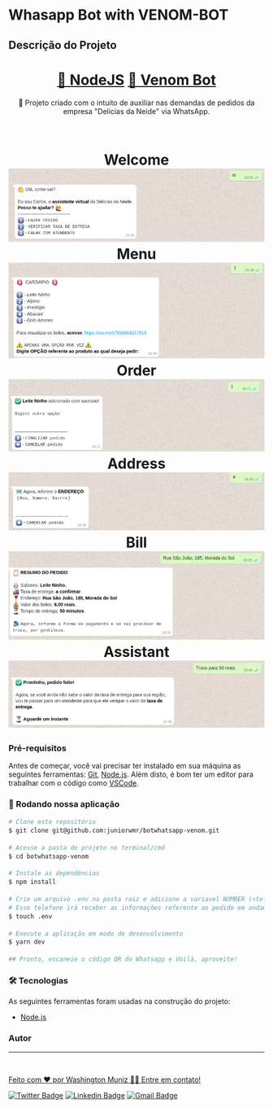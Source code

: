 # Whasapp Bot with VENOM-BOT
## Descrição do Projeto
<p align="center"></p>
<h1 align="center">
    <a href="https://nodejs.org/en/">🔗 NodeJS</a>
    <a href="https://www.npmjs.com/package/venom-bot">🧠 Venom Bot</a>
</h1>
<p align="center">🚀 Projeto criado com o intuito de auxiliar nas demandas de pedidos da empresa "Delícias da Neide" via WhatsApp.</p>
<br>
<h1 align="center">
  Welcome
  <img alt="Welcome" title="Welcome" src="./assets/welcome.png" />
  Menu
  <img alt="Menu" title="Menu" src="./assets/menu.png" />
  Order
  <img alt="Order" title="Order" src="./assets/order.png" />
  Address
  <img alt="Address" title="Address" src="./assets/address.png" />
  Bill
  <img alt="Bill" title="Bill" src="./assets/bill.png" />
  Assistant
  <img alt="Assistant" title="Assistant" src="./assets/assistant.png" />
</h1>

### Pré-requisitos

Antes de começar, você vai precisar ter instalado em sua máquina as seguintes ferramentas:
[Git](https://git-scm.com), [Node.js](https://nodejs.org/en/).
Além disto, é bom ter um editor para trabalhar com o código como [VSCode](https://code.visualstudio.com/).

### 🎲 Rodando nossa aplicação

```bash
# Clone este repositório
$ git clone git@github.com:juniorwmr/botwhatsapp-venom.git

# Acesse a pasta do projeto no terminal/cmd
$ cd botwhatsapp-venom 

# Instale as dependências
$ npm install

# Crie um arquivo .env na pasta raiz e adicione a variavel NUMBER (<telefone>@c.us) - eg. 556899999999@c.us
# Esse telefone irá receber as informações referente ao pedido em andamento via Whatsapp
$ touch .env

# Execute a aplicação em modo de desenvolvimento
$ yarn dev

## Pronto, escaneie o código QR do Whatsapp e Voilà, aproveite!
```

### 🛠 Tecnologias

As seguintes ferramentas foram usadas na construção do projeto:

- [Node.js](https://nodejs.org/en/)

### Autor
---

<a href="https://juniorwmr.github.io/">
 <img style="border-radius: 30;" src="https://juniorwmr.github.io/images/washington-muniz.jpg" width="100px;" alt=""/>
 <br />

Feito com ❤️ por Washington Muniz 👋🏽 Entre em contato!

[![Twitter Badge](https://img.shields.io/badge/-@juniorwmr-1ca0f1?style=flat-square&labelColor=1ca0f1&logo=twitter&logoColor=white&link=https://twitter.com/juniorwmr)](https://twitter.com/juniorwmr) [![Linkedin Badge](https://img.shields.io/badge/-Thiago-blue?style=flat-square&logo=Linkedin&logoColor=white&link=https://www.linkedin.com/in/juniorwmr/)](https://www.linkedin.com/in/juniorwmr/) 
[![Gmail Badge](https://img.shields.io/badge/-juniorwmr@gmail.com-c14438?style=flat-square&logo=Gmail&logoColor=white&link=mailto:juniorripardo@gmail.com)](mailto:juniorripardo@gmail.com)